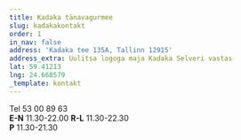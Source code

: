 ```yaml
---
title: Kadaka tänavagurmee
slug: kadakakontakt
order: 1
in_nav: false
address: 'Kadaka tee 135A, Tallinn 12915'
address_extra: Uulitsa logoga maja Kadaka Selveri vastas
lat: 59.41213
lng: 24.668579
_template: kontakt
---
```


Tel 53 00 89 63  
**E-N**  11.30-22.00
**R-L**  11.30-22.30  
**P**  11.30-21.30
